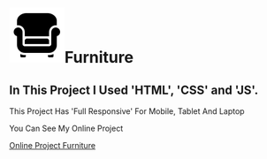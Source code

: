 # ![Furniture](Images/Icon/icons8-furniture-100.png)Furniture

## In This Project I Used 'HTML', 'CSS' and 'JS'.

<p>This Project Has 'Full Responsive' For Mobile, Tablet And Laptop</p>

<p>You Can See My Online Project</p>

<a href="http://127.0.0.1:5500/">Online Project Furniture</a>

